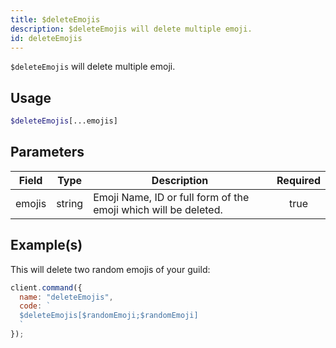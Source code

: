 ```yaml
---
title: $deleteEmojis
description: $deleteEmojis will delete multiple emoji.
id: deleteEmojis
---
```


`$deleteEmojis` will delete multiple emoji.

## Usage

```php
$deleteEmojis[...emojis]
```

## Parameters

| Field  | Type   | Description                                                     | Required |
| ------ | ------ | --------------------------------------------------------------- | :------: |
| emojis | string | Emoji Name, ID or full form of the emoji which will be deleted. |   true   |

## Example(s)

This will delete two random emojis of your guild:

```javascript
client.command({
  name: "deleteEmojis",
  code: `
  $deleteEmojis[$randomEmoji;$randomEmoji]
  `
});
```
